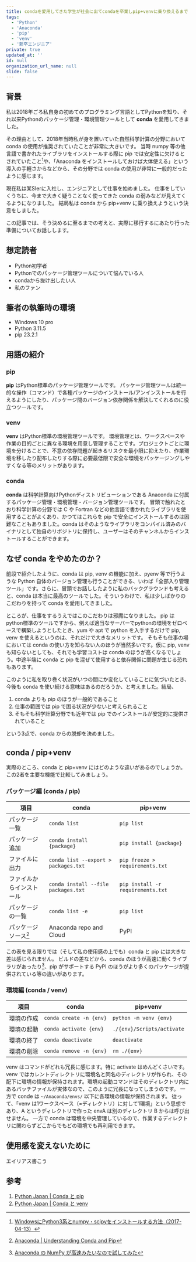 ```yaml
---
title: condaを愛用してきた学生が社会に出てcondaを卒業しpip+venvに乗り換えるまで
tags:
  - 'Python'
  - 'Anaconda'
  - 'pip'
  - 'venv'
  - '新卒エンジニア'
private: true
updated_at: ''
id: null
organization_url_name: null
slide: false
---
```

## 背景
私は2018年ごろ私自身の初めてのプログラミング言語としてPythonを知り、それ以来Pythonのパッケージ管理・環境管理ツールとして **conda** を愛用してきました。

その理由として、2018年当時私が身を置いていた自然科学計算の分野において conda の使用が推奨されていたことが非常に大きいです。
当時 numpy 等の他言語で書かれたライブラリをインストールする際に pip では安定性に欠けるとされていたこと[^1]や、「Anaconda をインストールしておけば大体使える」という導入の手軽さからなどから、その分野では conda の使用が非常に一般的だったように感じます。
[^1]: [WindowsにPython3系とnumpy・scipyをインストールする方法（2017-04-13）](https://mstn.hateblo.jp/entry/2017/04/13/014519)


現在私は某SIerに入社し、エンジニアとして仕事を始めました。
仕事をしていくうちに、今まで大きく疑うことなく使ってきた conda の弱みなどが見えてくるようになりました。
結局私は conda から pip+venv に乗り換えようという決意をしました。

この記事では、そう決めるに至るまでの考えと、実際に移行するにあたり行った準備についてお話しします。


## 想定読者
- Python初学者
- Pythonでのパッケージ管理ツールについて悩んでいる人
- condaから抜け出したい人
- 私のファン

## 筆者の執筆時の環境
- Windows 10 pro
- Python 3.11.5
- pip 23.2.1


## 用語の紹介
### pip
**pip** はPython標準のパッケージ管理ツールです。
パッケージ管理ツールは統一的な操作（コマンド）で各種パッケージのインストール/アンインストールを行えるようにしたり、パッケージ間のバージョン依存関係を解決してくれるのに役立つツールです。

### venv
**venv** はPython標準の環境管理ツールです。
環境管理とは、ワークスペースや作業の目的ごとに異なる環境を用意し管理することです。プロジェクトごとに環境を分けることで、不意の依存問題が起きるリスクを最小限に抑えたり、作業環境を移したり配布したりする際に必要最低限で安全な環境をパッケージングしやすくなる等のメリットがあります。

### conda 
**conda** は科学計算向けPythonディストリビューションである Anaconda に付属するパッケージ管理・環境管理・バージョン管理ツールです。
冒頭で触れたとおり科学計算の分野では C や Fortran などの他言語で書かれたライブラリを使用することがよくあり、かつてはこれらを pip で安全にインストールするのは困難なこともありました。conda はそのようなライブラリをコンパイル済みのバイナリとして独自のリポジトリに保持し、ユーザーはそのチャンネルからインストールすることができます。


## なぜ conda をやめたのか？
前段で紹介したように、conda は pip, venv の機能に加え、pyenv 等で行うような Python 自体のバージョン管理も行うことができる、いわば「全部入り管理ツール」です。さらに、冒頭でお話ししたように私のバックグラウンドも考えると、conda は本当に最高のツールでした。そういうわけで、私は少しばかりのこだわりを持って conda を愛用してきました。

ところが、仕事をするうえではこのこだわりは邪魔になりました。
pip はpython標準のツールですから、例えば適当なサーバーでpythonの環境をゼロベースで構築しようとしたとき、yum や apt で python を入手するだけで pip, venv を使えるというのは、それだけで大きなメリットです。
そもそも仕事の場においては conda の使い方を知らない人のほうが当然多いです。仮に pip, venv も知らないとしても、それでも学習コストは conda のほうが高くなるでしょう。中途半端に conda と pip を混ぜて使用すると依存関係に問題が生じる恐れもあります。

このように私を取り巻く状況がいつの間にか変化していることに気づいたとき、今後も conda を使い続ける意味はあるのだろうか、と考えました。結局、
1. conda よりも pip のほうが一般的であること
2. 仕事の範囲では pip で困る状況が少ないと考えられること
3. そもそも科学計算分野でも近年では pip でのインストールが安定的に提供されていること

という3点で、conda からの脱却を決めました。


## conda / pip+venv
実際のところ、conda と pip+venv にはどのような違いがあるのでしょうか。
この2者を主要な機能で比較してみましょう。

### パッケージ編 (conda / pip)
| 項目 | conda | pip+venv |
| ---- | ----- | -------- |
| パッケージ一覧 | `conda list` | `pip list` |
| パッケージ追加 | `conda install {package}` | `pip install {package}` |
| ファイルに出力 | `conda list --export > packages.txt` | `pip freeze > requirements.txt` |
| ファイルからインストール | `conda install --file packages.txt` | `pip install -r requirements.txt` |
| パッケージの一覧 | `conda list -e` | `pip list` |
| パッケージソース[^2] | Anaconda repo and Cloud | PyPI |

[^2]: [Anaconda | Understanding Conda and Pip](https://www.anaconda.com/blog/understanding-conda-and-pip)

この表を見る限りでは（そして私の使用感の上でも）conda と pip には大きな差は感じられません。
ビルドの差などから、conda のほうが高速に動くライブラリがあったり[^3]、pip がサポートする PyPI のほうがより多くのパッケージが提供されている等の違いがあります。

[^3]: [Anaconda の NumPy が高速みたいなので試してみた](https://tech.morikatron.ai/entry/2020/03/27/100000)


### 環境編 (conda / venv)
| 項目 | conda | pip+venv |
| ---- | ----- | -------- |
| 環境の作成 | `conda create -n {env}` | `python -m venv {env}` |
| 環境の起動 | `conda activate {env}` | `./{env}/Scripts/activate` |
| 環境の終了 | `conda deactivate` | `deactivate` |
| 環境の削除 | `conda remove -n {env}` | `rm ./{env}` |

venv はコマンドがどれも冗長に感じます。特に activate はめんどくさいです。
venv ではカレントディレクトリに環境名と同名のディレクトリが作られ、その配下に環境の情報が保持されます。環境の起動コマンドはそのディレクトリ内にあるバッチファイルが実体なので、このように冗長になってしまうのです。
一方で conde は `~/Anaconda/envs/` 以下に各環境の情報が保持されます。
従って、「venv は1ワークスペース（=ディレクトリ）に対して1環境」という思想であり、A というディレクトリで作った envA は別のディレクトリ B からは呼び出せません。
一方で conda は環境を中央管理しているので、作業するディレクトリに関わらずどこからでもどの環境でも再利用できます。


## 使用感を変えないために
エイリアス書こう



## 参考
1. [Python Japan | Conda と pip](https://www.python.jp/install/anaconda/pip_and_conda.html)
2. [Python Japan | Conda と venv](https://www.python.jp/install/anaconda/conda_and_venv.html)